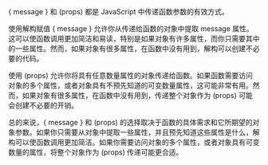 { message } 和 (props) 都是 JavaScript 中传递函数参数的有效方式。

使用解构赋值 { message } 允许你从传递给函数的对象中提取 message 属性。这可以使函数调用更加简洁和易读，特别是如果对象有许多属性，而你只需要其中的一些属性。然而，如果对象有很多属性，在函数中没有用到，解构可以创建不必要的代码。

使用 (props) 允许你将具有任意数量属性的对象传递给函数。如果函数需要访问对象的多个属性，或者对象具有不预先知道的可变数量属性，这可能非常有用。然而，如果对象有很多属性，在函数中没有用到，传递整个对象作为 (props) 可能会创建不必要的开销。

总的来说，{ message } 和 (props) 的选择取决于函数的具体需求和它所期望的对象参数。如果你只需要从对象中提取一些属性，并且预先知道这些属性是什么，解构可以使函数调用更加简洁。如果你需要访问对象的多个属性，或者对象具有可变数量的属性，将整个对象作为 (props) 传递可能更合适。